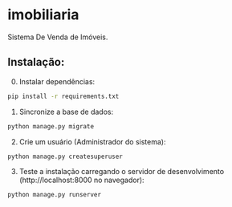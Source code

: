 # imobiliaria

Sistema De Venda de Imóveis.

## Instalação:

0. Instalar dependências:

```bash
pip install -r requirements.txt
```

1. Sincronize a base de dados:

```bash
python manage.py migrate
```

2. Crie um usuário (Administrador do sistema):

```bash
python manage.py createsuperuser
```
3. Teste a instalação carregando o servidor de desenvolvimento (http://localhost:8000 no navegador):

```bash
python manage.py runserver
```
